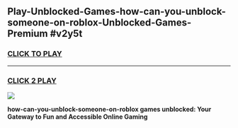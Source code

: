 
## Play-Unblocked-Games-how-can-you-unblock-someone-on-roblox-Unblocked-Games-Premium #v2y5t
<h3>
<a href="https://premium.freeplayer.one?title=how-can-you-unblock-someone-on-roblox&ref=12M">CLICK TO PLAY</a></h3>
<hr>

<h3>
<a href="https://premium.freeplayer.one?title=how-can-you-unblock-someone-on-roblox&ref=12M">CLICK 2 PLAY</a>
  
</h3>

<a href="https://premium.freeplayer.one?title=how-can-you-unblock-someone-on-roblox&ref=12M"><img src="https://clearcache.store/games.png"></a>


**how-can-you-unblock-someone-on-roblox games unblocked: Your Gateway to Fun and Accessible Online Gaming**
